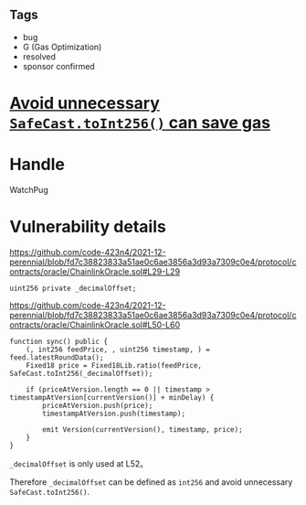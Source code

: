 ## Tags

- bug
- G (Gas Optimization)
- resolved
- sponsor confirmed

# [Avoid unnecessary `SafeCast.toInt256()` can save gas](https://github.com/code-423n4/2021-12-perennial-findings/issues/30) 

# Handle

WatchPug


# Vulnerability details

https://github.com/code-423n4/2021-12-perennial/blob/fd7c38823833a51ae0c6ae3856a3d93a7309c0e4/protocol/contracts/oracle/ChainlinkOracle.sol#L29-L29

```solidity=29
uint256 private _decimalOffset;
```

https://github.com/code-423n4/2021-12-perennial/blob/fd7c38823833a51ae0c6ae3856a3d93a7309c0e4/protocol/contracts/oracle/ChainlinkOracle.sol#L50-L60

```solidity=50{52}
function sync() public {
    (, int256 feedPrice, , uint256 timestamp, ) = feed.latestRoundData();
    Fixed18 price = Fixed18Lib.ratio(feedPrice, SafeCast.toInt256(_decimalOffset));

    if (priceAtVersion.length == 0 || timestamp > timestampAtVersion[currentVersion()] + minDelay) {
        priceAtVersion.push(price);
        timestampAtVersion.push(timestamp);

        emit Version(currentVersion(), timestamp, price);
    }
}
```

`_decimalOffset` is only used at L52。

Therefore `_decimalOffset` can be defined as `int256` and avoid unnecessary `SafeCast.toInt256()`.

